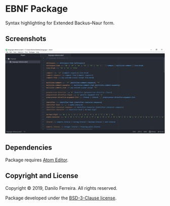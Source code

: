 # EBNF Package
Syntax highlighting for Extended Backus–Naur form.

Screenshots
-----------
![EBNF Package](screenshots/ebnf-package.png?raw=true)

Dependencies
------------
Package requires [Atom Editor](https://atom.io).

Copyright and License
---------------------
Copyright &copy; 2019, Danilo Ferreira. All rights reserved.

Package developed under the [BSD-3-Clause license](LICENSE).
